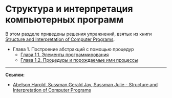 # Структура и интерпретация компьютерных программ

В этом разделе приведены решения упражнений, 
взятых из книги [Structure and Interpretation of Computer Programs][SICP].

- Глава 1. Построение абстракций с помощью процедур
  - [Глава 1.1. Элементы программирования](chapter1.1)
  - [Глава 1.2. Процедуры и порождаемые ими процессы](chapter1.2)

---

**Ссылки:**
- [Abelson Harold, Sussman Gerald Jay, Sussman Julie - Structure and Interpretation of Computer Programs][SICP]
  
[SICP]: https://web.mit.edu/6.001/6.037/sicp.pdf
